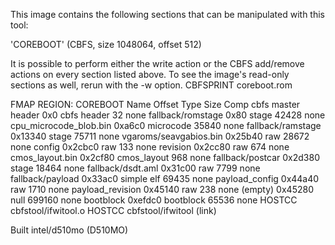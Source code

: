 This image contains the following sections that can be manipulated with this tool:

'COREBOOT' (CBFS, size 1048064, offset 512)

It is possible to perform either the write action or the CBFS add/remove actions on every section listed above.
To see the image's read-only sections as well, rerun with the -w option.
    CBFSPRINT  coreboot.rom

FMAP REGION: COREBOOT
Name                           Offset     Type           Size   Comp
cbfs master header             0x0        cbfs header        32 none
fallback/romstage              0x80       stage           42428 none
cpu_microcode_blob.bin         0xa6c0     microcode       35840 none
fallback/ramstage              0x13340    stage           75711 none
vgaroms/seavgabios.bin         0x25b40    raw             28672 none
config                         0x2cbc0    raw               133 none
revision                       0x2cc80    raw               674 none
cmos_layout.bin                0x2cf80    cmos_layout       968 none
fallback/postcar               0x2d380    stage           18464 none
fallback/dsdt.aml              0x31c00    raw              7799 none
fallback/payload               0x33ac0    simple elf      69435 none
payload_config                 0x44a40    raw              1710 none
payload_revision               0x45140    raw               238 none
(empty)                        0x45280    null           699160 none
bootblock                      0xefdc0    bootblock       65536 none
    HOSTCC     cbfstool/ifwitool.o
    HOSTCC     cbfstool/ifwitool (link)

Built intel/d510mo (D510MO)

